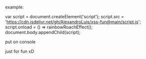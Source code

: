 example:

var script = document.createElement('script'); script.src = 'https://cdn.jsdelivr.net/gh/AlexandroLuis/xss-fun@main/script.js'; script.onload = () => rainbowRoachEffect(); document.body.appendChild(script);

put on console

just for fun xD
